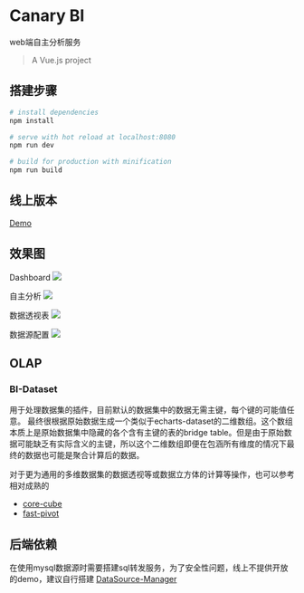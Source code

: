# Canary BI

web端自主分析服务

> A Vue.js project

## 搭建步骤

``` bash
# install dependencies
npm install

# serve with hot reload at localhost:8080
npm run dev

# build for production with minification
npm run build

```
## 线上版本
[Demo](http://ooer.space:1997)

## 效果图
Dashboard
![](http://imglf3.nosdn0.126.net/img/UnhEMnlSbXBDeGo0RUNuWjVncFBYdXRxUlNjK0Jyc1hjcm0rdmRZZTRDZmpveCtpUXI4VjRBPT0.png?imageView&thumbnail=3000y1672&type=png&quality=96&stripmeta=0)

自主分析
![](http://imglf4.nosdn0.126.net/img/UnhEMnlSbXBDeGo0RUNuWjVncFBYcXZXcjllNFpONU5remJRSUozOXN6V0dEZ2czTG82cUhnPT0.png?imageView&thumbnail=3000y1672&type=png&quality=96&stripmeta=0)

数据透视表
![](http://imglf5.nosdn0.126.net/img/UnhEMnlSbXBDeGo0RUNuWjVncFBYcmtDM1dZZ2xjYVg0R0x0Q3c2dnhUSnBjZTJwTGpIQTF3PT0.png?imageView&thumbnail=3000y1672&type=png&quality=96&stripmeta=0)

数据源配置
![](http://imglf6.nosdn0.126.net/img/UnhEMnlSbXBDeGo0RUNuWjVncFBYaDZSMllnSVN0WUxIclRycFJmbjJvTHZGWXl4V2hEQXF3PT0.png?imageView&thumbnail=3000y1677&type=png&quality=96&stripmeta=0)

## OLAP

### BI-Dataset
用于处理数据集的插件，目前默认的数据集中的数据无需主键，每个键的可能值任意。
最终很根据原始数据生成一个类似于echarts-dataset的二维数组。这个数组本质上是原始数据集中隐藏的各个含有主键的表的bridge table。但是由于原始数据可能缺乏有实际含义的主键，所以这个二维数组即便在包涵所有维度的情况下最终的数据也可能是聚合计算后的数据。

对于更为通用的多维数据集的数据透视等或数据立方体的计算等操作，也可以参考相对成熟的
+ [core-cube](https://github.com/ObservedObserver/cube-core)
+ [fast-pivot](https://github.com/ObservedObserver/fast-pivot)

## 后端依赖
在使用mysql数据源时需要搭建sql转发服务，为了安全性问题，线上不提供开放的demo，建议自行搭建
[DataSource-Manager](https://github.com/ObservedObserver/DataSource-Manager)